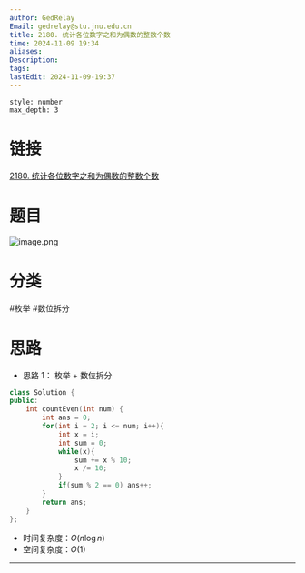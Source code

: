 ```yaml
---
author: GedRelay
Email: gedrelay@stu.jnu.edu.cn
title: 2180. 统计各位数字之和为偶数的整数个数
time: 2024-11-09 19:34
aliases: 
Description: 
tags: 
lastEdit: 2024-11-09-19:37
---
```


```toc
style: number
max_depth: 3
```

# 链接
[2180. 统计各位数字之和为偶数的整数个数](https://leetcode.cn/problems/count-integers-with-even-digit-sum/) 

# 题目
![image.png](https://ged-pic-bed.oss-cn-guangzhou.aliyuncs.com/img/202411091934704.png)


# 分类
#枚举 #数位拆分 

# 思路
- 思路 1：
枚举 + 数位拆分


```cpp
class Solution {
public:
    int countEven(int num) {
        int ans = 0;
        for(int i = 2; i <= num; i++){
            int x = i;
            int sum = 0;
            while(x){
                sum += x % 10;
                x /= 10;
            }
            if(sum % 2 == 0) ans++;
        }
        return ans;
    }
};
```


- 时间复杂度：${O\left( n\log n \right)  }$ 
- 空间复杂度：${O\left( 1 \right)  }$ 


---

